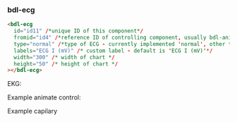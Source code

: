 ### bdl-ecg


```markdown
<bdl-ecg 
  id="id11" /*unique ID of this component*/
  fromid="id4" /*reference ID of controlling component, usually bdl-animation-control or bdl-fmi*/
  type="normal" /*type of ECG - currently implemented 'normal', other types: 1degreeAVblock,... TBD*/
  labels="ECG I (mV)" /* custom label - default is 'ECG I (mV)'*/ 
  width="300" /* width of chart */
  height="50" /* height of chart */
></bdl-ecg>
```

EKG:

<bdl-ecg 
  id="id11" 
  fromid="id4"
  labels="ECG I (mV)"
  width="300"
  height="50"></bdl-ecg>

Example animate control:
<bdl-animate-control 
id="id4" 
speedfactor="20" 
segments="3;5;14;17;29" 
segmentlabels="4b plnění atriální systola;1 systola komor - isovolumická kontrakce;2 systola komor - ejekce;3 isovolumická relaxace;4a plnění"></bdl-animate-control>

Example capilary
<bdl-capillary color="red" strokew=1 width=30 height=30></bdl-capillary>
